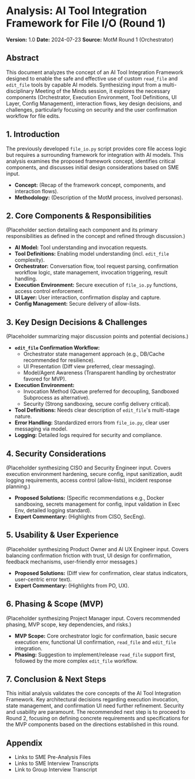 # Analysis: AI Tool Integration Framework for File I/O (Round 1)

**Version:** 1.0
**Date:** 2024-07-23
**Source:** MotM Round 1 (Orchestrator)

## Abstract

This document analyzes the concept of an AI Tool Integration Framework designed to enable the safe and effective use of custom `read_file` and `edit_file` tools by capable AI models. Synthesizing input from a multi-disciplinary Meeting of the Minds session, it explores the necessary components (Orchestrator, Execution Environment, Tool Definitions, UI Layer, Config Management), interaction flows, key design decisions, and challenges, particularly focusing on security and the user confirmation workflow for file edits.

## 1. Introduction

The previously developed `file_io.py` script provides core file access logic but requires a surrounding framework for integration with AI models. This analysis examines the proposed framework concept, identifies critical components, and discusses initial design considerations based on SME input.

*   **Concept:** (Recap of the framework concept, components, and interaction flows).
*   **Methodology:** (Description of the MotM process, involved personas).

## 2. Core Components & Responsibilities

(Placeholder section detailing each component and its primary responsibilities as defined in the concept and refined through discussion.)

*   **AI Model:** Tool understanding and invocation requests.
*   **Tool Definitions:** Enabling model understanding (incl. `edit_file` complexity).
*   **Orchestrator:** Conversation flow, tool request parsing, confirmation workflow logic, state management, invocation triggering, result handling.
*   **Execution Environment:** Secure execution of `file_io.py` functions, access control enforcement.
*   **UI Layer:** User interaction, confirmation display and capture.
*   **Config Management:** Secure delivery of allow-lists.

## 3. Key Design Decisions & Challenges

(Placeholder summarizing major discussion points and potential decisions.)

*   **`edit_file` Confirmation Workflow:**
    *   Orchestrator state management approach (e.g., DB/Cache recommended for resilience).
    *   UI Presentation (Diff view preferred, clear messaging).
    *   Model/Agent Awareness (Transparent handling by orchestrator favored for MVP).
*   **Execution Environment:**
    *   Invocation Method (Queue preferred for decoupling, Sandboxed Subprocess as alternative).
    *   Security (Strong sandboxing, secure config delivery critical).
*   **Tool Definitions:** Needs clear description of `edit_file`'s multi-stage nature.
*   **Error Handling:** Standardized errors from `file_io.py`, clear user messaging via model.
*   **Logging:** Detailed logs required for security and compliance.

## 4. Security Considerations

(Placeholder synthesizing CISO and Security Engineer input. Covers execution environment hardening, secure config, input sanitization, audit logging requirements, access control (allow-lists), incident response planning.)

*   **Proposed Solutions:** (Specific recommendations e.g., Docker sandboxing, secrets management for config, input validation in Exec Env, detailed logging standard).
*   **Expert Commentary:** (Highlights from CISO, SecEng).

## 5. Usability & User Experience

(Placeholder synthesizing Product Owner and AI UX Engineer input. Covers balancing confirmation friction with trust, UI design for confirmation, feedback mechanisms, user-friendly error messages.)

*   **Proposed Solutions:** (Diff view for confirmation, clear status indicators, user-centric error text).
*   **Expert Commentary:** (Highlights from PO, UX).

## 6. Phasing & Scope (MVP)

(Placeholder synthesizing Project Manager input. Covers recommended phasing, MVP scope, key dependencies, and risks.)

*   **MVP Scope:** Core orchestrator logic for confirmation, basic secure execution env, functional UI confirmation, `read_file` and `edit_file` integration.
*   **Phasing:** Suggestion to implement/release `read_file` support first, followed by the more complex `edit_file` workflow.

## 7. Conclusion & Next Steps

This initial analysis validates the core concepts of the AI Tool Integration Framework. Key architectural decisions regarding execution invocation, state management, and confirmation UI need further refinement. Security and usability are paramount. The recommended next step is to proceed to Round 2, focusing on defining concrete requirements and specifications for the MVP components based on the directions established in this round.

## Appendix

*   Links to SME Pre-Analysis Files
*   Links to SME Interview Transcripts
*   Link to Group Interview Transcript 